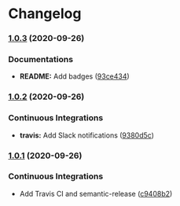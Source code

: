 # Changelog

### [1.0.3](https://github.com/extra2000/ruby-formula/compare/v1.0.2...v1.0.3) (2020-09-26)


### Documentations

* **README:** Add badges ([93ce434](https://github.com/extra2000/ruby-formula/commit/93ce43460c98e85788b4ed76b4b2119f9e7aef7e))

### [1.0.2](https://github.com/extra2000/ruby-formula/compare/v1.0.1...v1.0.2) (2020-09-26)


### Continuous Integrations

* **travis:** Add Slack notifications ([9380d5c](https://github.com/extra2000/ruby-formula/commit/9380d5c906ba395e2933b113f4a151b0a22dbfcd))

### [1.0.1](https://github.com/extra2000/ruby-formula/compare/v1.0.0...v1.0.1) (2020-09-26)


### Continuous Integrations

* Add Travis CI and semantic-release ([c9408b2](https://github.com/extra2000/ruby-formula/commit/c9408b2e2005a5cee98169bf79d9fad8b0e4d3f2))

